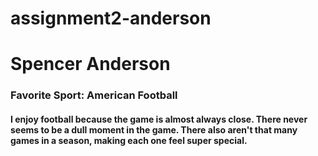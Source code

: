 # assignment2-anderson
# Spencer Anderson
### Favorite Sport: American Football
#### I enjoy football because the game is almost always close. There **never** seems to be a dull moment in the game. There also aren't that many games in a season, making each one feel super **special**. 